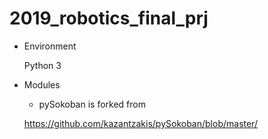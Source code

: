 # 2019_robotics_final_prj

* Environment
  
  Python 3

* Modules
  - pySokoban is forked from
  
  https://github.com/kazantzakis/pySokoban/blob/master/
